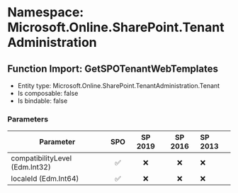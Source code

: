 # Namespace: Microsoft.Online.SharePoint.TenantAdministration

## Function Import: GetSPOTenantWebTemplates

- Entity type: Microsoft.Online.SharePoint.TenantAdministration.Tenant
- Is composable: false
- Is bindable: false

### Parameters

Parameter | SPO | SP 2019 | SP 2016 | SP 2013
----------|:---:|:-------:|:-------:|:-------
compatibilityLevel (Edm.Int32) | ✅ | ❌ | ❌ | ❌
localeId (Edm.Int64) | ✅ | ❌ | ❌ | ❌